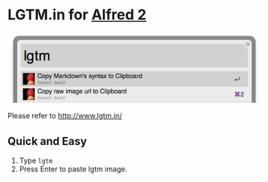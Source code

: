 LGTM.in for [Alfred 2](http://www.alfredapp.com/)
========================

![](screenshots/ss.jpg)

Please refer to http://www.lgtm.in/

## Quick and Easy

1. Type ``lgtm``
2. Press Enter to paste lgtm image.
